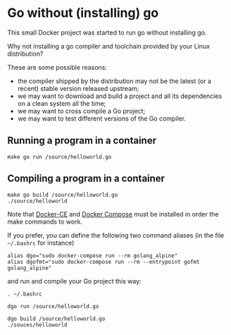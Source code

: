 # Go without (installing) go

This small Docker project was started to run go without installing go.

Why not installing a go compiler and toolchain provided by your Linux distribution?

These are some possible reasons:

 * the compiler shipped by the distribution may not be the latest (or a recent) stable version released upstream;
 * we may want to download and build a project and all its dependencies on a clean system all the time;
 * we may want to cross compile a Go project;
 * we may want to test different versions of the Go compiler.

## Running a program in a container

    make go run /source/helloworld.go

## Compiling a program in a container

    make go build /source/helloworld.go
    ./source/helloworld

Note that [Docker-CE][docker-ce] and [Docker Compose][docker-compose] must be installed in order
the make commands to work.

If you prefer, you can define the following two command aliases (in the file `~/.bashrc` for instance)

    alias dgo="sudo docker-compose run --rm golang_alpine"
    alias dgofmt="sudo docker-compose run --rm --entrypoint gofmt golang_alpine"

and run and compile your Go project this way:

    . ~/.bashrc
    
    dgo run /source/helloworld.go
    
    dgo build /source/helloworld.go
    ./souces/helloworld

[docker-ce]: https://www.docker.com/community-edition/
[docker-compose]: https://docs.docker.com/compose/

